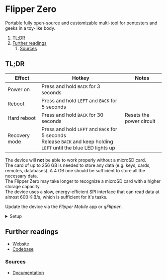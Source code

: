 # Flipper Zero

Portable fully open-source and customizable multi-tool for pentesters and geeks in a toy-like body.

1. [TL;DR](#tldr)
1. [Further readings](#further-readings)
   1. [Sources](#sources)

## TL;DR

| Effect        | Hotkey                                                                                                                 | Notes                    |
| ------------- | ---------------------------------------------------------------------------------------------------------------------- | ------------------------ |
| Power on      | Press and hold `BACK` for 3 seconds                                                                                    |                          |
| Reboot        | Press and hold `LEFT` and `BACK` for 5 seconds                                                                         |                          |
| Hard reboot   | Press and hold `BACK` for 30 seconds                                                                                   | Resets the power circuit |
| Recovery mode | Press and hold `LEFT` and `BACK` for 5 seconds<br/>Release `BACK` and keep holding `LEFT` until the blue LED lights up |                          |

The device will **not** be able to work properly without a microSD card.<br/>
The card of up to 256 GB is needed to store any data (e.g. keys, cards, remotes, databases). A 4 GB one should be
sufficient to store all the necessary data.<br/>
The Flipper Zero may take longer to recognize a microSD card with a higher storage capacity.<br/>
The device uses a slow, energy-efficient SPI interface that can read data at almost 600 KiB/s, which is sufficient for
it's tasks.

Update the device via the _Flipper Mobile_ app or _qFlipper_.

<details>
  <summary>Setup</summary>

```sh
curl -o 'qFlipper.AppImage' 'https://update.flipperzero.one/builds/qFlipper/1.3.3/qFlipper-x86_64-1.3.3.AppImage'
sudo './qFlipper.AppImage' rules install
```

</details>

<!-- Uncomment if used
<details>
  <summary>Usage</summary>

```sh
```

</details>
-->

<!-- Uncomment if used
<details>
  <summary>Real world use cases</summary>

```sh
```

</details>
-->

## Further readings

- [Website]
- [Codebase]

### Sources

- [Documentation]

<!--
  Reference
  ═╬═Time══
  -->

<!-- In-article sections -->
<!-- Knowledge base -->
<!-- Files -->
<!-- Upstream -->
[codebase]: https://github.com/flipperdevices
[documentation]: https://docs.flipper.net/
[website]: https://flipperzero.one/

<!-- Others -->
